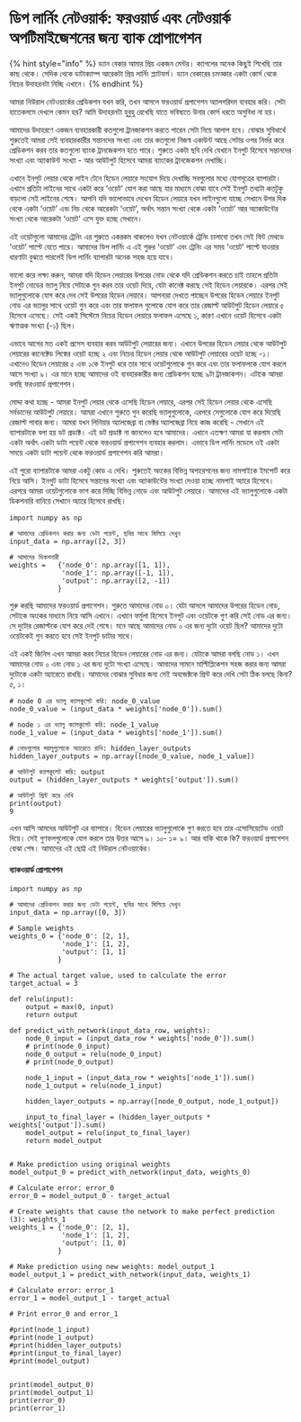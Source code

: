 # ডিপ লার্নিং নেটওয়ার্ক: ফরওয়ার্ড এবং নেটওয়ার্ক অপটিমাইজেশনের জন্য ব্যাক প্রোপাগেশন

{% hint style="info" %}
ড্যান বেকার আমার প্রিয় একজন মেন্টর। ক্যাগলের অনেক কিছুই শিখেছি তার কাছ থেকে। সেদিক থেকে ডাটাক্যাম্প আরেকটা প্রিয় লার্নিং প্ল্যাটফর্ম। ড্যান বেকারের চমত্কার একটা কোর্স থেকে নিচের উদাহরনটা নিচ্ছি এখানে।
{% endhint %}

আমরা নিউরাল নেটওয়ার্কের প্রেডিকশন যখন করি, তখন আসলে ফরওয়ার্ড প্রপাগেশন অ্যালগরিদম ব্যবহার করি। সেটা হাতেকলমে দেখলে কেমন হয়? আমি উদাহরনটা হুবুহু রেখেছি যাতে ভবিষ্যতে উনার কোর্স ধরতে অসুবিধা না হয়।

আমাদের উদাহরণে একজন ব্যবহারকারী কতগুলো ট্রানজাকশন করতে পারেন সেটা নিয়ে আলাপ হবে। বোঝার সুবিধার্থে শুরুতেই আমরা সেই ব্যবহারকারীর সন্তানদের সংখ্যা এবং তার কতগুলো নিজস্ব একাউন্ট আছে সেটার ওপর নির্ভর করে প্রেডিকশন করব তার কতগুলো ব্যাংক ট্রানজেকশন হতে পারে। শুরুতে একটা ছবি দেখি যেখানে ইনপুট হিসেবে সন্তানদের সংখ্যা এবং অ্যাকাউন্ট সংখ্যা - আর আউটপুট হিসেবে আমরা ব্যাংকের ট্রানজেকশন দেখাচ্ছি। 

এখানে ইনপুট লেয়ার থেকে লাইন টেনে হিডেন লেয়ারে সংযোগ দিয়ে দেখাচ্ছি সবগুলোর মধ্যে যোগসূত্রের ব্যাপারটা। এখানে প্রতিটা লাইনের সাথে একটা করে ‘ওয়েট’ যোগ করা আছে যার মাধ্যমে বোঝা যাবে সেই ইনপুট তথ্যটা কতটুকু বাড়লো সেই লাইনের শেষে। আপনি যদি ভালোভাবে দেখেন হিডেন লেয়ারে যখন লাইনগুলো যাচ্ছে সেখানে উপর দিক থেকে একটা ‘ওয়েট’ এবং নিচ থেকে আরেকটা ‘ওয়েট’, অর্থাৎ সন্তান সংখ্যা থেকে একটা ‘ওয়েট’ আর অ্যাকাউন্টের সংখ্যা থেকে আরেকটা ‘ওয়েট’ এসে যুক্ত হচ্ছে সেখানে। 

এই ওয়েটগুলো আমাদের ট্রেনিং এর শুরুতে একরকম থাকলেও যখন নেটওয়ার্কে ট্রেনিং চালাবো তখন সেই ফিট মেথডে ‘ওয়েট’ পাল্টে যেতে পারে। আমাদের ডিপ লার্নিং এ এই শুরুর ‘ওয়েট’ এবং ট্রেনিং এর সময় ‘ওয়েট’ পাল্টে যাওয়ার ধারণাটা বুঝতে পারলেই ডিপ লার্নিং ব্যাপারটা অনেক সহজ হয়ে যাবে। 

ভালো করে লক্ষ্য করুন, আমরা যদি হিডেন লেয়ারের উপরের নোড থেকে যদি প্রেডিকশন করতে চাই তাহলে প্রতিটা ইনপুট নোডের ভ্যালু নিয়ে সেটাকে গুন করব তার ওয়েট দিয়ে, যেটা কানেক্ট করছে সেই হিডেন লেয়ারকে। এরপর সেই ভ্যালুগুলোকে যোগ করে দেব সেই উপরের হিডেন লেয়ারে। আপনারা দেখতে পাচ্ছেন উপরের হিডেন লেয়ারে ইনপুট নোড এর ভ্যালুর সাথে ওয়েট গুন করে এবং তার ফলাফল গুলোকে যোগ করে তার রেজাল্ট আউটপুট হিডেন লেয়ারে ৫ হিসেবে এসেছে। সেই একই সিস্টেমে নিচের হিডেন লেয়ারে ফলাফল এসেছে ১, কারণ এখানে ওয়েট হিসেবে একটা ঋণাত্মক সংখ্যা \(-১\) ছিল। 

এভাবে আগের মত একই প্রসেস ব্যবহার করব আউটপুট লেয়ারের জন্য। এখানে উপরের হিডেন লেয়ার থেকে আউটপুট লেয়ারের কানেক্টেড লিঙ্কের ওয়েট হচ্ছে ২ এবং নিচের হিডেন লেয়ার থেকে আউটপুট লেয়ারের ওয়েট হচ্ছে -১। এখানেও হিডেন লেয়ারের ৫ এবং ১কে ইনপুট ধরে তার সাথে ওয়েটগুলোকে গুন করে এবং তার ফলাফলকে যোগ করলে আসে সংখ্যা ৯। এর মানে হচ্ছে আমাদের ওই ব্যবহারকারীর জন্য প্রেডিকশন হচ্ছে ৯টা ট্রানজাকশন। এটাকে আমরা বলছি ফরওয়ার্ড প্রপাগেশন। 

মোদ্দা কথা হচ্ছে - আমরা ইনপুট লেয়ার থেকে এসেছি হিডেন লেয়ারে, এরপর সেই হিডেন লেয়ার থেকে এসেছি সর্বডানের আউটপুট লেয়ারে। আমরা এখানে শুরুতে গুন করেছি ভ্যালুগুলোকে, এরপরে সেগুলোকে যোগ করে দিয়েছি রেজাল্ট পাবার জন্য। আমরা যখন লিনিয়ার অ্যালজেব্রা বা ভেক্টর অ্যালজেব্রা নিয়ে কাজ করেছি - সেখানে এই ব্যাপারটাকে বলা হয় ডট প্রডাক্ট। এই ডট প্রডাক্ট না জানলেও হবে আমাদের। এখানে এতক্ষণ আমরা যা করলাম সেটা একটা অর্থাৎ একটা ডাটা পয়েন্ট থেকে ফরওয়ার্ড প্রপাগেশন ব্যবহার করলাম। এভাবে ডিপ লার্নিং মডেলে ওই একটা সময়ে একটা ডাটা পয়েন্ট থেকে ফরওয়ার্ড প্রপাগেশন করি আমরা।

এই পুরো ব্যাপারটাকে আমরা একটু কোড এ দেখি। শুরুতেই অংকের বিভিন্ন অপারেশনের জন্য নামপাইকে ইমপোর্ট করে নিয়ে আসি। ইনপুট ডাটা হিসেবে সন্তানের সংখ্যা এবং অ্যাকাউন্টের সংখ্যা দেওয়া হচ্ছে নামপাই অ্যারে হিসেবে। এরপরে আমরা ওয়েটগুলোকে ভাগ করে দিচ্ছি বিভিন্ন নোডে এবং আউটপুট লেয়ারে। আমাদের এই ভ্যালুগুলোকে একটা ডিকশনারি বানিয়ে সেখানে অ্যারে হিসেবে রাখছি। 

```text
import numpy as np

# আমাদের প্রেডিকশন করার জন্য ডেটা পয়েন্ট, ছবির সাথে মিলিয়ে দেখুন
input_data = np.array([2, 3])

# আমাদের ডিকশনারী
weights =   {'node_0': np.array([1, 1]),
             'node_1': np.array([-1, 1]),
             'output': np.array([2, -1])
            }
```

শুরু করছি আমাদের ফরওয়ার্ড প্রপাগেশন। শুরুতে আমাদের নোড ০। যেটা আসলে আমাদের উপরের হিডেন নোড, সেটাকে অংকের মাধ্যমে নিয়ে আসি এখানে। এখানে ফর্মুলা হিসেবে ইনপুট এবং ওয়েটকে গুণ করি সেই নোড এর জন্য। সে দুটোর রেজাল্টকে যোগ করে দেই শেষে। মনে আছে আমাদের নোড ০ এর জন্য দুটো ওয়েট ছিল? আমাদের দুটো ওয়েটকেই গুন করতে হবে সেই ইনপুট ডাটার সাথে। 

এই একই জিনিস এখন আমরা করব নিচের হিডেন লেয়ারের নোড এর জন্য। যেটাকে আমরা বলছি নোড ১। এখন আমাদের নোড ০ এবং নোড ১ এর জন্য দুটো সংখ্যা এসেছে। আমাদের সামনে মাল্টিপ্লিকেশন সহজ করার জন্য আমরা দুটোকে একটা অ্যারেতে রাখছি। আমাদের বোঝার সুবিধার জন্য সেই অবজেক্টকে প্রিন্ট করে দেখি সেটা ঠিক বলছে কিনা? ৫, ১। 

```text
# node 0 এর ভ্যালু ক্যালকুলেট করি: node_0_value
node_0_value = (input_data * weights['node_0']).sum()

# node ১ এর ভ্যালু ক্যালকুলেট করি: node_1_value
node_1_value = (input_data * weights['node_1']).sum()

# নোডগুলোর ভ্য়ালুগুলোকে অ্যারেতে রাখি: hidden_layer_outputs
hidden_layer_outputs = np.array([node_0_value, node_1_value])

# আউটপুট ক্যালকুলেট করি: output
output = (hidden_layer_outputs * weights['output']).sum()

# আউটপুট প্রিন্ট করে দেখি
print(output)
9
```

এখন আসি আমদের আউটপুট এর ব্যাপারে। হিডেন লেয়ারের ভ্যালুগুলোকে গুণ করতে হবে তার এসোসিয়েটেড ওয়েট দিয়ে। সেই গুণফলগুলোকে যোগ করলে তার উত্তর আসে ৯। ১০- ১= ৯। আর বাকি থাকে কি? ফরওয়ার্ড প্রপাগেশন বোঝা শেষ। আমাদের এই ছোট্ট এই নিউরাল নেটওয়ার্কের। 

#### ব্যাকওয়ার্ড প্রোপাগেশন 

```text
import numpy as np

# আমাদের প্রেডিকশন করার জন্য ডেটা পয়েন্ট, ছবির সাথে মিলিয়ে দেখুন
input_data = np.array([0, 3])

# Sample weights
weights_0 = {'node_0': [2, 1],
             'node_1': [1, 2],
             'output': [1, 1]
            }

# The actual target value, used to calculate the error
target_actual = 3

def relu(input):
    output = max(0, input)
    return output

def predict_with_network(input_data_row, weights):
    node_0_input = (input_data_row * weights['node_0']).sum()
    # print(node_0_input)
    node_0_output = relu(node_0_input)
    # print(node_0_output)

    node_1_input = (input_data_row * weights['node_1']).sum()
    node_1_output = relu(node_1_input)
    
    hidden_layer_outputs = np.array([node_0_output, node_1_output])
    
    input_to_final_layer = (hidden_layer_outputs * weights['output']).sum()
    model_output = relu(input_to_final_layer)
    return model_output
       

# Make prediction using original weights
model_output_0 = predict_with_network(input_data, weights_0)

# Calculate error: error_0
error_0 = model_output_0 - target_actual

# Create weights that cause the network to make perfect prediction (3): weights_1
weights_1 = {'node_0': [2, 1],
             'node_1': [1, 2],
             'output': [1, 0]
            }

# Make prediction using new weights: model_output_1
model_output_1 = predict_with_network(input_data, weights_1)

# Calculate error: error_1
error_1 = model_output_1 - target_actual

# Print error_0 and error_1

#print(node_1_input)
#print(node_1_output)
#print(hidden_layer_outputs)
#print(input_to_final_layer)
#print(model_output)


print(model_output_0)
print(model_output_1)
print(error_0)
print(error_1)

```

